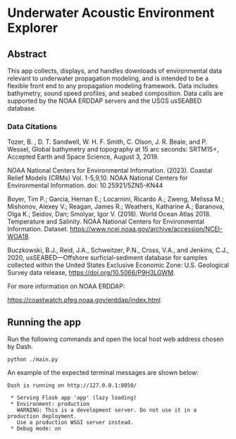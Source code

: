 # Underwater Acoustic Environment Explorer

## Abstract

This app collects, displays, and handles downloads of environmental data relevant to underwater propagation modeling, and is intended to be a flexible front end to any propagation modeling framework.  Data includes bathymetry, sound speed profiles, and seabed composition. Data calls are supported by the NOAA ERDDAP servers and the USGS usSEABED database. 

### Data Citations

Tozer, B. , D. T. Sandwell, W. H. F. Smith, C. Olson, J. R. Beale, and P. Wessel, Global bathymetry and topography at 15 arc seconds: SRTM15+, Accepted Earth and Space Science, August 3, 2019.

NOAA National Centers for Environmental Information. (2023). Coastal Relief Models (CRMs) Vol. 1-5,9,10. NOAA National Centers for Environmental Information. doi: 10.25921/5ZN5-KN44

Boyer, Tim P.; Garcia, Hernan E.; Locarnini, Ricardo A.; Zweng, Melissa M.; Mishonov, Alexey V.; Reagan, James R.; Weathers, Katharine A.; Baranova, Olga K.; Seidov, Dan; Smolyar, Igor V. (2018). World Ocean Atlas 2018. Temperature and Salinity. NOAA National Centers for Environmental Information. Dataset. https://www.ncei.noaa.gov/archive/accession/NCEI-WOA18. 

Buczkowski, B.J., Reid, J.A., Schweitzer, P.N., Cross, V.A., and Jenkins, C.J., 2020, usSEABED—Offshore surficial-sediment database for samples collected within the United States Exclusive Economic Zone: U.S. Geological Survey data release, https://doi.org/10.5066/P9H3LGWM.

For more information on NOAA ERDDAP:

https://coastwatch.pfeg.noaa.gov/erddap/index.html


## Running the app

Run the following commands and open the local host web address chosen by Dash.

```shell
python ./main.py
```

An example of the expected terminal messages are shown below:

```shell
Dash is running on http://127.0.0.1:8050/

 * Serving Flask app 'app' (lazy loading)
 * Environment: production
   WARNING: This is a development server. Do not use it in a production deployment.
   Use a production WSGI server instead.
 * Debug mode: on
```
